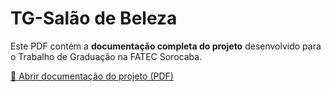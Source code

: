 # TG-Salão de Beleza

Este PDF contém a **documentação completa do projeto** desenvolvido para o Trabalho de Graduação na FATEC Sorocaba.

[📄 Abrir documentação do projeto (PDF)](https://raw.githubusercontent.com/RenatoAkira/TG-Agendamento-para-Salao-de-Beleza/blob/937083f5615511d63b808813925fa0252e507fb3/PI-Sistema_de_Agendamento_para_Sal%C3%A3o_de_Beleza%20(1).pdf)
